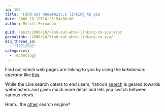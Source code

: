 ```yaml
---
id: 102
title: 'Find out who&#8217;s linking to you'
date: 2006-10-19T14:25:54+00:00
author: Merill Fernando

guid: /post/2006/10/Find-out-whos-linking-to-you.aspx
permalink: /2006/10/find-out-whos-linking-to-you/
dsq_thread_id:
  - "77712591"
categories:
  - Technology
---
```

<p>Find out which web pages&nbsp;are linking to you by using the <em>linkdomain: operator</em> like <a href="http://search.msn.com/results.aspx?q=linkdomain:merill.net">this</a>. </p>
<p>While the Live search caters to end users, Yahoo&rsquo;s <a href="http://search.yahoo.com/search?p=linkdomain:merill.net">search</a>&nbsp;is geared towards webmasters and&nbsp;gives much more detail and lets you switch between various views.&nbsp;</p>
<p>Hmm.. the <a href="http://www.google.com/">other</a> search engine?</p>